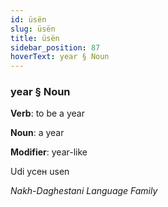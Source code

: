 ```yaml
---
id: üsën
slug: üsën
title: üsën
sidebar_position: 87
hoverText: year § Noun
---
```


### year § Noun

**Verb**: to be a year

**Noun**: a year

**Modifier**: year-like

Udi усен usen 

*Nakh-Daghestani Language Family*
